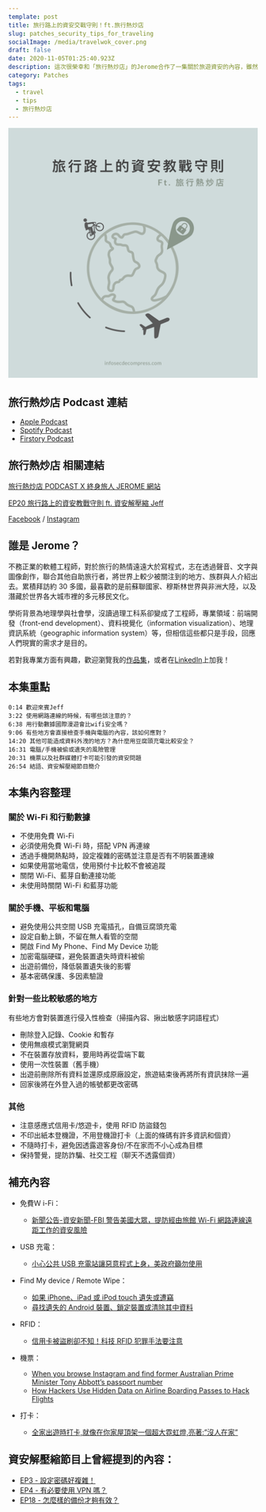 ```yaml
---
template: post
title: 旅行路上的資安交戰守則！ft.旅行熱炒店
slug: patches_security_tips_for_traveling
socialImage: /media/travelwok_cover.png
draft: false
date: 2020-11-05T01:25:40.923Z
description: 這次很榮幸和「旅行熱炒店」的Jerome合作了一集關於旅遊資安的內容，雖然整理了一些重點，但還沒聽的人趕快到各大平台搜尋旅行熱炒店收聽吧！
category: Patches
tags:
  - travel
  - tips
  - 旅行熱炒店
---
```


![](/media/travelwok_cover.png)

## 旅行熱炒店 Podcast 連結

- [Apple Podcast](https://podcasts.apple.com/tw/podcast/ep20-%E6%97%85%E8%A1%8C%E8%B7%AF%E4%B8%8A%E7%9A%84%E8%B3%87%E5%AE%89%E6%95%99%E6%88%B0%E5%AE%88%E5%89%87-ft-%E8%B3%87%E5%AE%89%E8%A7%A3%E5%A3%93%E7%B8%AE-jeff/id1518914711?i=1000496647209)
- [Spotify Podcast](https://open.spotify.com/episode/3f8uIR6mkOwUCwARRoOynA)
- [Firstory Podcast](https://open.firstory.me/story/ckgwtcknqy7dl09032rtrs2i1)

## 旅行熱炒店 相關連結

[旅行熱炒店 PODCAST X 終身旅人 JEROME 網站](https://ltsoj.com/)

[EP20 旅行路上的資安教戰守則 ft. 資安解壓縮 Jeff](https://ltsoj.com/podcast-ep020)

[Facebook](https://www.facebook.com/lifetimesojourner) / [Instagram](https://www.instagram.com/travel.wok/)

## 誰是 Jerome？

不務正業的軟體工程師，對於旅行的熱情遠遠大於寫程式，志在透過聲音、文字與圖像創作，聯合其他自助旅行者，將世界上較少被關注到的地方、族群與人介紹出去。累積拜訪約 30 多國，最喜歡的是前蘇聯國家、穆斯林世界與非洲大陸，以及潛藏於世界各大城市裡的多元移民文化。

學術背景為地理學與社會學，沒讀過理工科系卻變成了工程師，專業領域：前端開發（front-end development）、資料視覺化（information visualization）、地理資訊系統（geographic information system）等，但相信這些都只是手段，回應人們現實的需求才是目的。

若對我專業方面有興趣，歡迎瀏覽我的[作品集](https://jeromeyang.com/)，或者在[LinkedIn](https://www.linkedin.com/in/jeromecyang/?locale=zh_TW)上加我！

## 本集重點

`0:14 歡迎來賓Jeff`\
`3:22 使用網路連線的時候，有哪些該注意的？`\
`6:38 用行動數據國際漫遊會比wifi安全嗎？`\
`9:06 有些地方會直接檢查手機與電腦的內容，該如何應對？`\
`14:20 其他可能造成資料外洩的地方？為什麼用豆腐頭充電比較安全？`\
`16:31 電腦/手機被偷或遺失的風險管理`\
`20:31 機票以及社群媒體打卡可能引發的資安問題`\
`26:54 結語、資安解壓縮節目簡介`

## 本集內容整理

### 關於 Wi-Fi 和行動數據

- 不使用免費 Wi-Fi
- 必須使用免費 Wi-Fi 時，搭配 VPN 再連線
- 透過手機開熱點時，設定複雜的密碼並注意是否有不明裝置連線
- 如果使用當地電信，使用預付卡比較不會被追蹤
- 關閉 Wi-Fi、藍芽自動連接功能
- 未使用時關閉 Wi-Fi 和藍芽功能

### 關於手機、平板和電腦

- 避免使用公共空間 USB 充電插孔，自備豆腐頭充電
- 設定自動上鎖，不留在無人看管的空間
- 開啟 Find My Phone、Find My Device 功能
- 加密電腦硬碟，避免裝置遺失時資料被偷
- 出遊前備份，降低裝置遺失後的影響
- 基本密碼保護、多因素驗證

### 針對一些比較敏感的地方

有些地方會對裝置進行侵入性檢查（掃描內容、揪出敏感字詞語程式）

- 刪除登入記錄、Cookie 和暫存
- 使用無痕模式瀏覽網頁
- 不在裝置存放資料，要用時再從雲端下載
- 使用一次性裝置（舊手機）
- 出遊前刪除所有資料並還原成原廠設定，旅遊結束後再將所有資訊抹除一遍
- 回家後將在外登入過的帳號都更改密碼

### 其他

- 注意感應式信用卡/悠遊卡，使用 RFID 防盜錢包
- 不印出紙本登機證，不用登機證打卡（上面的條碼有許多資訊和個資）
- 不隨時打卡，避免因透露遊客身份/不在家而不小心成為目標
- 保持警覺，提防詐騙、社交工程（聊天不透露個資）

## 補充內容

- 免費Ｗ i-Fi：

  - [新聞公告-資安新聞-FBI 警告美國大眾，提防經由旅館 Wi-Fi 網路連線遠距工作的資安風險](https://www.twcert.org.tw/tw/cp-104-4046-6b751-1.html)

- USB 充電：

  - [小心公共 USB 充電站讓惡意程式上身，美政府籲勿使用](https://www.ithome.com.tw/news/134225)

- Find My device / Remote Wipe：

  - [如果 iPhone、iPad 或 iPod touch 遺失或遭竊](https://support.apple.com/zh-tw/HT201472)
  - [尋找遺失的 Android 裝置、鎖定裝置或清除其中資料](https://support.google.com/accounts/answer/6160491?hl=zh-Hant)

- RFID：

  - [信用卡被盜刷卻不知！科技 RFID 犯罪手法要注意](https://www.howtravel.com.tw/blog/2238)

- 機票：

  - [When you browse Instagram and find former Australian Prime Minister Tony Abbott’s passport number](https://mango.pdf.zone/finding-former-australian-prime-minister-tony-abbotts-passport-number-on-instagram)
  - [How Hackers Use Hidden Data on Airline Boarding Passes to Hack Flights](https://null-byte.wonderhowto.com/how-to/hackers-use-hidden-data-airline-boarding-passes-hack-flights-0180728/)

- 打卡：

  - [全家出遊時打卡,就像在你家屋頂架一個超大霓虹燈,亮著:”沒人在家”](https://blog.trendmicro.com.tw/?p=1873)

## 資安解壓縮節目上曾經提到的內容：

- [EP3 - 設定密碼好複雜！](/posts/EP3-why-does-password-has-to-be-so-complicated)
- [EP4 - 有必要使用 VPN 嗎？](/posts/ep4-do-we-need-vpn)
- [EP18 - 怎麼樣的備份才夠有效？](/posts/ep18_whats_the_proper_way_to_backup)
